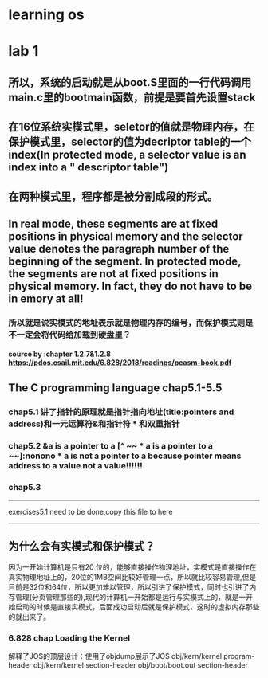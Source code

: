# learning os
# lab 1
## 所以，系统的启动就是从boot.S里面的一行代码调用main.c里的bootmain函数，前提是要首先设置stack
## 在16位系统实模式里，seletor的值就是物理内存，在保护模式里，selector的值为decriptor table的一个index(In protected mode, a selector value is an index into a " descriptor table")
## 在两种模式里，程序都是被分割成段的形式。
## In real mode, these segments are at fixed positions in physical memory and the selector value denotes the paragraph number of the beginning of the segment. In protected mode, the segments are not at fixed positions in physical memory. In fact, they do not have to be in emory at all!
### 所以就是说实模式的地址表示就是物理内存的编号，而保护模式则是不一定会将代码给加载到硬盘里？
#### source by :chapter 1.2.7&1.2.8 https://pdos.csail.mit.edu/6.828/2018/readings/pcasm-book.pdf 
## The C programming language chap5.1-5.5
### chap5.1 讲了指针的原理就是指针指向地址(title:pointers and address)和一元运算符&和指针符 * 和双重指针  
### chap5.2 **&a is a pointer to a [^ ~~ * a is a pointer to a ~~]:nonono * a is not a pointer to a because pointer means address to a value not a value!!!!!!**
### chap5.3  
****

exercises5.1 need to be done,copy this file to here 

***

## 为什么会有实模式和保护模式？
因为一开始计算机是只有20 位的，能够直接操作物理地址，实模式是直接操作在真实物理地址上的，20位的1MB空间比较好管理一点，所以就比较容易管理,但是目前是32位和64位，所以更加难以管理，所以引进了保护模式，同时也引进了内存管理(分页管理那些的),现代的计算机一开始都是运行与实模式上的，就是一开始启动的时候是直接实模式，后面成功启动后就是保护模式，这时的虚拟内存那些的就出来了。

### 6.828 chap  Loading the Kernel 
解释了JOS的顶层设计：使用了objdump展示了JOS obj/kern/kernel program-header 
					    obj/kern/kernel section-header
					    obj/boot/boot.out section-header



